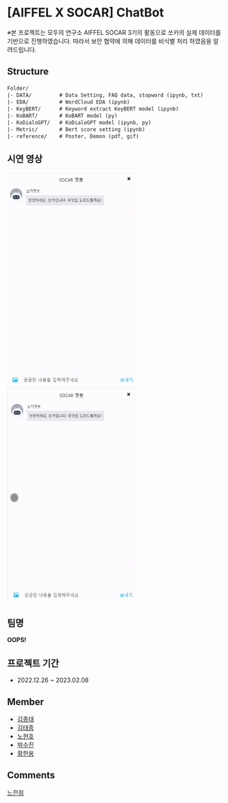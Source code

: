 # [AIFFEL X SOCAR] ChatBot


※본 프로젝트는 모두의 연구소 AIFFEL SOCAR 3기의 활동으로 쏘카의 실제 데이터를 기반으로 진행하였습니다. 
따라서 보안 협약에 의해 데이터를 비식별 처리 하였음을 알려드립니다.

## Structure

```
Folder/
|- DATA/         # Data Setting, FAQ data, stopword (ipynb, txt)
|- EDA/          # WordCloud EDA (ipynb)
|- KeyBERT/      # Keyword extract KeyBERT model (ipynb)
|- KoBART/       # KoBART model (py)
|- KoDialoGPT/   # KoDialoGPT model (ipynb, py)
|- Metric/       # Bert score setting (ipynb)
|- reference/    # Poster, Demon (pdf, gif)
```
## 시연 영상
<img src="reference/FAQ_시연.gif" width="300" height="500"/>
<img src="reference/시동문제_시연.gif" width="300" height="500"/>

## 팀명 
**OOPS!**

## 프로젝트 기간
- 2022.12.26 ~ 2023.02.08


## **Member**
- [김종태](https://github.com/happybell80)
- [김태종](https://github.com/xowhddk123)
- [노현호](https://github.com/nhh2907)
- [박수진](https://github.com/darkhairlove)
- [황한용](https://github.com/hwangsae91)


## Comments
[느낀점](https://www.notion.so/AIFFEL-X-SOCAR-8131783586cf41cc99f6a4db2b03ddd5?pvs=4#7e2ebbe0a92f46328f47dc0956752d72)